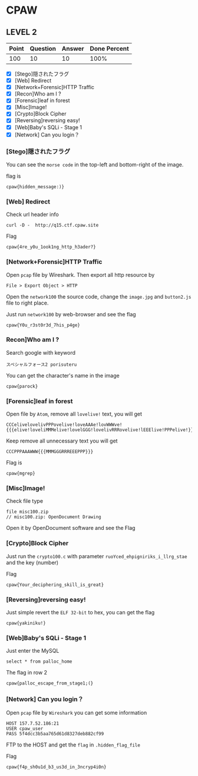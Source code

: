 # CPAW #

## LEVEL 2 ##

| Point | Question | Answer | Done Percent
| -- | -- | -- | -- |
| 100 | 10 | 10 | 100% |

- [x] [Stego]隠されたフラグ
- [x] [Web] Redirect
- [x] [Network+Forensic]HTTP Traffic
- [x] [Recon]Who am I ?
- [x] [Forensic]leaf in forest
- [x] [Misc]Image!
- [x] [Crypto]Block Cipher
- [x] [Reversing]reversing easy!
- [x] [Web]Baby's SQLi - Stage 1
- [x] [Network] Can you login？

### [Stego]隠されたフラグ ###
You can see the `morse code` in the top-left and bottom-right of the image.

flag is
```
cpaw{hidden_message:)}
```

### [Web] Redirect ###
Check url header info
```
curl -D -  http://q15.ctf.cpaw.site
```
Flag
```
cpaw{4re_y0u_1ook1ng_http_h3ader?}
```

### [Network+Forensic]HTTP Traffic ###
Open `pcap` file by Wireshark. Then export all http resource by
```
File > Export Object > HTTP
```

Open the `network100` the source code, change the `image.jpg` and `button2.js` file to right place.

Just run `network100` by web-browser and see the flag
```
cpaw{Y0u_r3st0r3d_7his_p4ge}
```

### Recon]Who am I ? ###
Search google with keyword
```
スペシャルフォース2 porisuteru
```
You can get the character's name in the image
```
cpaw{parock}
```

### [Forensic]leaf in forest ###
Open file by `Atom`, remove all `lovelive!` text, you will get
```
CCCelivelovelivPPPovelive!loveAAAe!lovWWWve!{{{elive!loveliMMMelive!lovelGGG!lovelivRRRovelive!lEEElive!PPPelive!}}}
```
Keep remove all unnecessary text you will get
```
CCCPPPAAAWWW{{{MMMGGGRRREEEPPP}}}
```
Flag is
```
cpaw{mgrep}
```

### [Misc]Image! ###
Check file type
```
file misc100.zip
// misc100.zip: OpenDocument Drawing
```
Open it by OpenDocument software and see the Flag

### [Crypto]Block Cipher ###
Just run the `crypto100.c` with parameter
`ruoYced_ehpigniriks_i_llrg_stae` and the key (number)

Flag
```
cpaw{Your_deciphering_skill_is_great}
```

### [Reversing]reversing easy! ###
Just simple revert the `ELF 32-bit` to hex, you can get the flag
```
cpaw{yakiniku!}
```

### [Web]Baby's SQLi - Stage 1 ###
Just enter the MySQL
```
select * from palloc_home
```
The flag in row 2
```
cpaw{palloc_escape_from_stage1;(}
```

### [Network] Can you login？ ###
Open `pcap` file by `Wireshark` you can get some information

```
HOST 157.7.52.186:21
USER cpaw_user
PASS 5f4dcc3b5aa765d61d8327deb882cf99
```

FTP to the HOST and get the `flag` in `.hidden_flag_file`

Flag
```
cpaw{f4p_sh0u1d_b3_us3d_in_3ncryp4i0n}
```
